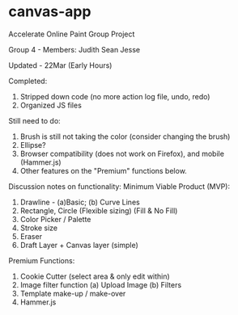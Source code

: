 # canvas-app
Accelerate Online Paint Group Project

Group 4 -
Members:
Judith
Sean
Jesse

Updated - 22Mar (Early Hours)

Completed:
1. Stripped down code (no more action log file, undo, redo)
2. Organized JS files

Still need to do:
1. Brush is still not taking the color (consider changing the brush)
2. Ellipse?
3. Browser compatibility (does not work on Firefox), and mobile (Hammer.js)
4. Other features on the "Premium" functions below.

Discussion notes on functionality:
Minimum Viable Product (MVP):

1. Drawline - (a)Basic; (b) Curve Lines
2. Rectangle, Circle (Flexible sizing) (Fill & No Fill)
3. Color Picker / Palette
4. Stroke size
5. Eraser
6. Draft Layer + Canvas layer (simple)

Premium Functions:
1. Cookie Cutter (select area & only edit within)
2. Image filter function (a) Upload Image (b) Filters
3. Template make-up / make-over
4. Hammer.js


